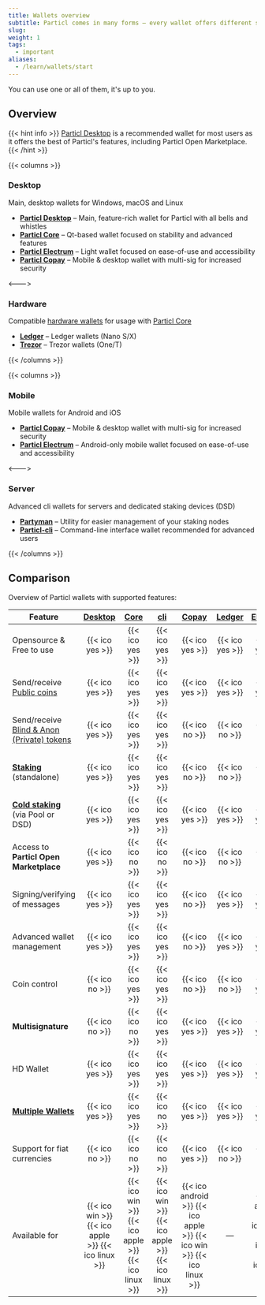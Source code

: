 ```yaml
---
title: Wallets overview
subtitle: Particl comes in many forms – every wallet offers different set of features – choosing one depends on your needs 
slug:
weight: 1
tags:
  - important
aliases:
  - /learn/wallets/start
---
```


You can use one or all of them, it's up to you.

## Overview

{{< hint info >}}
[Particl Desktop](/tutorial/wallets/particl-desktop/) is a recommended wallet for most users as it offers the best of Particl's features, including Particl Open Marketplace.
{{< /hint >}}


{{< columns >}}

### Desktop

Main, desktop wallets for Windows, macOS and Linux

- **[Particl Desktop](/tutorial/wallets/particl-desktop/)** – Main, feature-rich wallet for Particl with all bells and whistles
- **[Particl Core](/tutorial/wallets/particl-core/)** – Qt-based wallet focused on stability and advanced features
- **[Particl Electrum](/tutorial/wallets/particl-electrum/)** – Light wallet focused on ease-of-use and accessibility
- **[Particl Copay](/tutorial/wallets/particl-copay/)** – Mobile & desktop wallet with multi-sig for increased security

<--->

### Hardware

Compatible [hardware wallets](/learn/wallets/hardware/) for usage with [Particl Core](/tutorial/wallets/particl-core/)

- **[Ledger](/tutorial/wallets/ledger/)** – Ledger wallets (Nano S/X)
- **[Trezor](/tutorial/wallets/trezor/)** – Trezor wallets (One/T)

{{< /columns >}}


{{< columns >}}

### Mobile

Mobile wallets for Android and iOS

- **[Particl Copay](/tutorial/wallets/particl-copay/)** – Mobile & desktop wallet with multi-sig for increased security
- **[Particl Electrum](/tutorial/wallets/particl-electrum/)** – Android-only mobile wallet focused on ease-of-use and accessibility


<--->

### Server

Advanced cli wallets for servers and dedicated staking devices (DSD)

- **[Partyman](/learn/staking/partyman/)** – Utility for easier management of your staking nodes
- **[Particl-cli](/tutorial/wallets/particl-cli/)** – Command-line interface wallet recommended for advanced users

{{< /columns >}}



## Comparison

Overview of Particl wallets with supported features:

| Feature | [Desktop](/tutorial/wallets/particl-desktop/) | [Core](/tutorial/wallets/particl-core/) | [cli](/tutorial/wallets/particl-cli/) | [Copay](/tutorial/wallets/particl-copay/) | [Ledger](/tutorial/ledger/) | [Electrum](/tutorial/wallets/particl-electrum) |
| -------------- | :----------: | :-----------: | :-------------: | :------: | :-------------: | :-------------: |
| Opensource & Free to use | {{< ico yes >}} | {{< ico yes >}} | {{< ico yes >}} | {{< ico yes >}} | {{< ico yes >}} | {{< ico yes >}} |
| Send/receive [Public coins](/learn/transaction-types/) | {{< ico yes >}} | {{< ico yes >}} | {{< ico yes >}} | {{< ico yes >}} | {{< ico yes >}} | {{< ico yes >}} |
| Send/receive [Blind & Anon (Private) tokens](/learn/transaction-types/) | {{< ico yes >}} | {{< ico yes >}} | {{< ico yes >}} | {{< ico no >}} | {{< ico no >}} | {{< ico no >}} |
| **[Staking](/learn/staking/)** (standalone) | {{< ico yes >}} | {{< ico yes >}} | {{< ico yes >}} | {{< ico no >}} | {{< ico no >}} | {{< ico no >}} |
| **[Cold staking](/learn/staking/#cold-staking)** (via Pool or DSD) | {{< ico yes >}} | {{< ico yes >}} | {{< ico yes >}} | {{< ico yes >}} | {{< ico yes >}} | {{< ico yes >}} |
| Access to **Particl Open Marketplace** | {{< ico yes >}} | {{< ico no >}} | {{< ico no >}} | {{< ico no >}} | {{< ico no >}} | {{< ico no >}} |
| Signing/verifying of messages | {{< ico yes >}} | {{< ico yes >}} | {{< ico yes >}} | {{< ico no >}} | {{< ico yes >}} | {{< ico yes >}} |
| Advanced wallet management | {{< ico yes >}} | {{< ico yes >}} | {{< ico yes >}} | {{< ico no >}} | {{< ico yes >}} | {{< ico yes >}} |
| Coin control | {{< ico no >}} | {{< ico yes >}} | {{< ico yes >}} | {{< ico no >}} | {{< ico no >}} | {{< ico yes >}} |
| **Multisignature** | {{< ico no >}} | {{< ico no >}} | {{< ico yes >}} | {{< ico yes >}} | {{< ico yes >}} | {{< ico yes >}} |
| HD Wallet | {{< ico yes >}} | {{< ico yes >}} | {{< ico yes >}} | {{< ico yes >}} | {{< ico yes >}} | {{< ico yes >}} |
| **[Multiple Wallets](/tutorial/multiwallet/)** | {{< ico yes >}} | {{< ico yes >}} | {{< ico no >}} | {{< ico yes >}} | {{< ico yes >}} | {{< ico yes >}} |
| Support for fiat currencies | {{< ico no >}} | {{< ico no >}} | {{< ico no >}} | {{< ico yes >}} | {{< ico no >}} | {{< ico no >}} |
| Available for | {{< ico win >}} {{< ico apple >}} {{< ico linux >}} | {{< ico win >}} {{< ico apple >}} {{< ico linux >}} | {{< ico win >}} {{< ico apple >}} {{< ico linux >}} | {{< ico android >}} {{< ico apple >}} {{< ico win >}} {{< ico linux >}} | — | {{< ico android >}} {{< ico apple >}} {{< ico win >}} {{< ico linux >}} |

